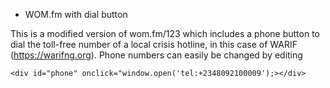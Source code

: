* WOM.fm with dial button

This is a modified version of wom.fm/123 which includes a phone button to dial the toll-free number of a local crisis hotline, in this case of WARIF (https://warifng.org). Phone numbers can easily be changed by editing 

```
<div id="phone" onclick="window.open('tel:+2348092100009');></div>
```
